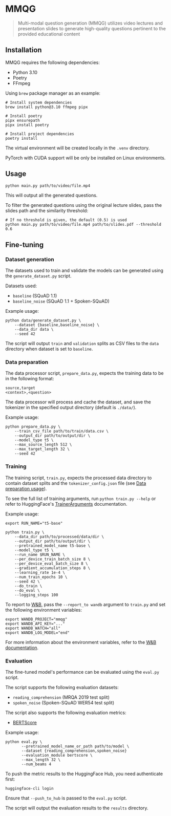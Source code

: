 # MMQG

> Multi-modal question generation (MMQG) utilizes video lectures and presentation slides to generate high-quality questions pertinent to the provided educational content

## Installation
MMQG requires the following dependencies:

- Python 3.10
- Poetry
- FFmpeg

Using `brew` package manager as an example:

```shell
# Install system dependencies
brew install python@3.10 ffmpeg pipx

# Install poetry
pipx ensurepath
pipx install poetry

# Install project dependencies
poetry install
```

The virtual environment will be created locally in the `.venv` directory.

PyTorch with CUDA support will be only be installed on Linux environments.

## Usage

```sh
python main.py path/to/video/file.mp4
```

This will output all the generated questions.

To filter the generated questions using the original lecture slides, pass the slides path and the similarity threshold:

```shell
# If no threshold is given, the default (0.5) is used
python main.py path/to/video/file.mp4 path/to/slides.pdf --threshold 0.6
```

## Fine-tuning

### Dataset generation

The datasets used to train and validate the models can be generated using the `generate_dataset.py` script. 

Datasets used:
- `baseline` (SQuAD 1.1)
- `baseline_noise` (SQuAD 1.1 + Spoken-SQuAD)

Example usage:

```shell
python data/generate_dataset.py \
    --dataset {baseline,baseline_noise} \
    --data_dir data \
    --seed 42
```

The script will output `train` and `validation` splits as CSV files to the
`data` directory when dataset is set to `baseline`.

### Data preparation

The data processor script, `prepare_data.py`, expects the training data to be in the following format:

```csv
source,target
<context>,<question>
```

The data processor will process and cache the dataset, and save the tokenizer in the specified output directory (default is `./data/`).

Example usage:

```shell
python prepare_data.py \
    --train_csv_file path/to/train/data.csv \
    --output_dir path/to/output/dir \
    --model_type t5 \
    --max_source_length 512 \
    --max_target_length 32 \
    --seed 42
```

### Training

The training script, `train.py`, expects the processed data directory to contain dataset splits and the `tokenizer_config.json` file (see [Data preparation usage](#data-preparation)).

To see the full list of training arguments, run `python train.py --help` or refer to HuggingFace's [TrainerArguments](https://huggingface.co/docs/transformers/main_classes/trainer#transformers.TrainingArguments) documentation.

Example usage:

```shell
export RUN_NAME="t5-base"

python train.py \
    --data_dir path/to/processed/data/dir \
    --output_dir path/to/output/dir \
    --pretrained_model_name t5-base \
    --model_type t5 \
    --run_name $RUN_NAME \
    --per_device_train_batch_size 8 \
    --per_device_eval_batch_size 8 \
    --gradient_accumulation_steps 8 \
    --learning_rate 1e-4 \
    --num_train_epochs 10 \
    --seed 42 \
    --do_train \
    --do_eval \
    --logging_steps 100
```

To report to [W&B](https://wandb.ai/), pass the `--report_to wandb` argument to
`train.py` and set the following environment variables:

```shell
export WANDB_PROJECT="mmqg"
export WANDB_API_KEY="..."
export WANDB_WATCH="all"
export WANDB_LOG_MODEL="end"
```

For more information about the environment variables, refer to the [W&B documentation](https://docs.wandb.ai/guides/track/environment-variables).

### Evaluation

The fine-tuned model's performance can be evaluated using the `eval.py` script.

The script supports the following evaluation datasets:
- `reading_comprehension` (MRQA 2019 test split)
- `spoken_noise` (Spoken-SQuAD WER54 test split)

The script also supports the following evaluation metrics:
- [BERTScore](https://arxiv.org/abs/1904.09675)


Example usage:

```shell
python eval.py \
       --pretrained_model_name_or_path path/to/model \
       --dataset {reading_comprehension,spoken_noise}
       --evaluation_module bertscore \
       --max_length 32 \
       --num_beams 4
```

To push the metric results to the HuggingFace Hub, you need authenticate first:

```shell
huggingface-cli login
```

Ensure that `--push_to_hub` is passed to the `eval.py` script.

The script will output the evaluation results to the `results` directory.
